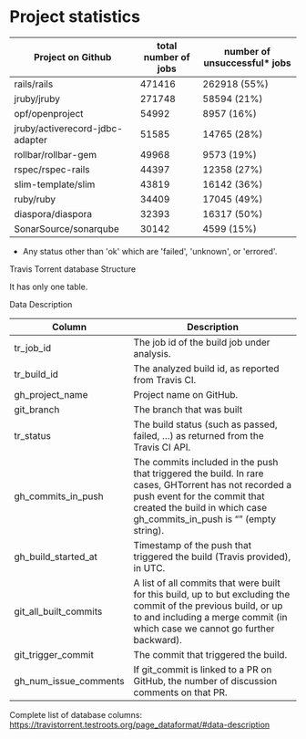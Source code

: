 # Project statistics

| Project on Github | total number of jobs | number of unsuccessful* jobs |
|------------------------|----------------------|-----------------------------|
| rails/rails |  471416  |  262918 (55%) |
| jruby/jruby	|  271748 |  58594 (21%)  |
| opf/openproject	| 54992 |  8957   (16%) |
| jruby/activerecord-jdbc-adapter |  51585	| 14765  (28%) |
| rollbar/rollbar-gem | 49968	|   9573   (19%) |
| rspec/rspec-rails	| 44397 | 12358  (27%) |
| slim-template/slim  | 43819 	| 16142  (36%) |
| ruby/ruby	| 34409 |   17045  (49%) |
| diaspora/diaspora	|  32393 |  16317  (50%) |
| SonarSource/sonarqube	| 30142 | 4599   (15%) |

* Any status other than 'ok' which are 'failed', 'unknown', or 'errored'. 


Travis Torrent database Structure

It has only one table.

Data Description

| Column | Description |
| ----------- | ------ |
| tr_job_id | The job id of the build job under analysis. |
| tr_build_id |	The analyzed build id, as reported from Travis CI. |
| gh_project_name |	Project name on GitHub.  |
| git_branch |	The branch that was built |
| tr_status |	The build status (such as passed, failed, …) as returned from the Travis CI API. |
| gh_commits_in_push | The commits included in the push that triggered the build. In rare cases, GHTorrent has not recorded a push event for the commit that created the build in which case gh_commits_in_push is “” (empty string).|
| gh_build_started_at | Timestamp of the push that triggered the build (Travis provided), in UTC. |
| git_all_built_commits | A list of all commits that were built for this build, up to but excluding the commit of the previous build, or up to and including a merge commit (in which case we cannot go further backward).|
| git_trigger_commit | The commit that triggered the build.|
| gh_num_issue_comments | If git_commit is linked to a PR on GitHub, the number of discussion comments on that PR. |


Complete list of database columns:
https://travistorrent.testroots.org/page_dataformat/#data-description
